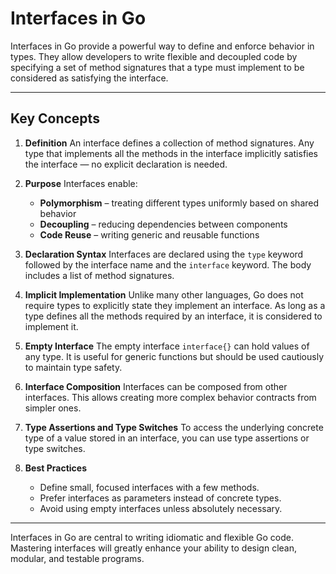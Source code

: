 # Interfaces in Go

Interfaces in Go provide a powerful way to define and enforce behavior in types. They allow developers to write flexible and decoupled code by specifying a set of method signatures that a type must implement to be considered as satisfying the interface.

---

## Key Concepts

1. **Definition**
   An interface defines a collection of method signatures. Any type that implements all the methods in the interface implicitly satisfies the interface — no explicit declaration is needed.

2. **Purpose**
   Interfaces enable:

   - **Polymorphism** – treating different types uniformly based on shared behavior
   - **Decoupling** – reducing dependencies between components
   - **Code Reuse** – writing generic and reusable functions

3. **Declaration Syntax**
   Interfaces are declared using the `type` keyword followed by the interface name and the `interface` keyword. The body includes a list of method signatures.

4. **Implicit Implementation**
   Unlike many other languages, Go does not require types to explicitly state they implement an interface. As long as a type defines all the methods required by an interface, it is considered to implement it.

5. **Empty Interface**
   The empty interface `interface{}` can hold values of any type. It is useful for generic functions but should be used cautiously to maintain type safety.

6. **Interface Composition**
   Interfaces can be composed from other interfaces. This allows creating more complex behavior contracts from simpler ones.

7. **Type Assertions and Type Switches**
   To access the underlying concrete type of a value stored in an interface, you can use type assertions or type switches.

8. **Best Practices**

   - Define small, focused interfaces with a few methods.
   - Prefer interfaces as parameters instead of concrete types.
   - Avoid using empty interfaces unless absolutely necessary.

---

Interfaces in Go are central to writing idiomatic and flexible Go code. Mastering interfaces will greatly enhance your ability to design clean, modular, and testable programs.
